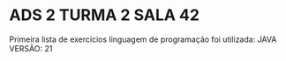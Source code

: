 # ADS 2 TURMA 2 SALA 42
Primeira lista de exercícios
linguagem de programação foi utilizada: JAVA
VERSÃO: 21
